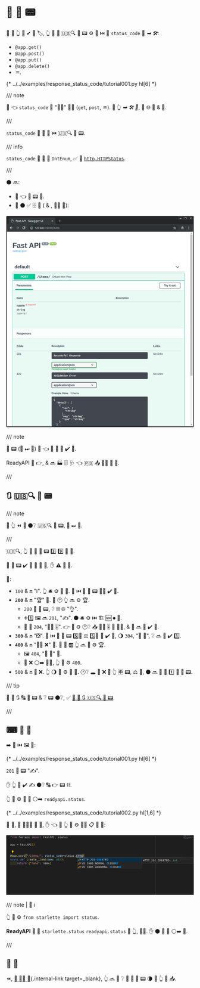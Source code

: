 # 📨 👔 📟

🎏 🌌 👆 💪 ✔ 📨 🏷, 👆 💪 📣 🇺🇸🔍 👔 📟 ⚙️ 📨 ⏮️ 🔢 `status_code` 🙆 *➡ 🛠️*:

* `@app.get()`
* `@app.post()`
* `@app.put()`
* `@app.delete()`
* ♒️.

{* ../../examples/response_status_code/tutorial001.py hl[6] *}

/// note

👀 👈 `status_code` 🔢 "👨‍🎨" 👩‍🔬 (`get`, `post`, ♒️). 🚫 👆 *➡ 🛠️ 🔢*, 💖 🌐 🔢 &amp; 💪.

///

`status_code` 🔢 📨 🔢 ⏮️ 🇺🇸🔍 👔 📟.

/// info

`status_code` 💪 👐 📨 `IntEnum`, ✅ 🐍 <a href="https://docs.python.org/3/library/http.html#http.HTTPStatus" class="external-link" target="_blank">`http.HTTPStatus`</a>.

///

⚫️ 🔜:

* 📨 👈 👔 📟 📨.
* 📄 ⚫️ ✅ 🗄 🔗 ( &amp; , 👩‍💻 🔢):

<img src="/img/tutorial/response-status-code/image01.png">

/// note

📨 📟 (👀 ⏭ 📄) 🎦 👈 📨 🔨 🚫 ✔️ 💪.

ReadyAPI 💭 👉, &amp; 🔜 🏭 🗄 🩺 👈 🇵🇸 📤 🙅‍♂ 📨 💪.

///

## 🔃 🇺🇸🔍 👔 📟

/// note

🚥 👆 ⏪ 💭 ⚫️❔ 🇺🇸🔍 👔 📟, 🚶 ⏭ 📄.

///

🇺🇸🔍, 👆 📨 🔢 👔 📟 3️⃣ 9️⃣ 🍕 📨.

👫 👔 📟 ✔️ 📛 🔗 🤔 👫, ✋️ ⚠ 🍕 🔢.

📏:

* `100` &amp; 🔛 "ℹ". 👆 🛎 ⚙️ 👫 🔗. 📨 ⏮️ 👫 👔 📟 🚫🔜 ✔️ 💪.
* **`200`** &amp; 🔛 "🏆" 📨. 👫 🕐 👆 🔜 ⚙️ 🏆.
    * `200` 🔢 👔 📟, ❔ ⛓ 🌐 "👌".
    * ➕1️⃣ 🖼 🔜 `201`, "✍". ⚫️ 🛎 ⚙️ ⏮️ 🏗 🆕 ⏺ 💽.
    * 🎁 💼 `204`, "🙅‍♂ 🎚". 👉 📨 ⚙️ 🕐❔ 📤 🙅‍♂ 🎚 📨 👩‍💻, &amp; 📨 🔜 🚫 ✔️ 💪.
* **`300`** &amp; 🔛 "❎". 📨 ⏮️ 👫 👔 📟 5️⃣📆 ⚖️ 5️⃣📆 🚫 ✔️ 💪, 🌖 `304`, "🚫 🔀", ❔ 🔜 🚫 ✔️ 1️⃣.
* **`400`** &amp; 🔛 "👩‍💻 ❌" 📨. 👫 🥈 🆎 👆 🔜 🎲 ⚙️ 🏆.
    * 🖼 `404`, "🚫 🔎" 📨.
    * 💊 ❌ ⚪️➡️ 👩‍💻, 👆 💪 ⚙️ `400`.
* `500` &amp; 🔛 💽 ❌. 👆 🌖 🙅 ⚙️ 👫 🔗. 🕐❔ 🕳 🚶 ❌ 🍕 👆 🈸 📟, ⚖️ 💽, ⚫️ 🔜 🔁 📨 1️⃣ 👫 👔 📟.

/// tip

💭 🌅 🔃 🔠 👔 📟 &amp; ❔ 📟 ⚫️❔, ✅ <a href="https://developer.mozilla.org/en-US/docs/Web/HTTP/Status" class="external-link" target="_blank"><abbr title="Mozilla Developer Network">🏇</abbr> 🧾 🔃 🇺🇸🔍 👔 📟</a>.

///

## ⌨ 💭 📛

➡️ 👀 ⏮️ 🖼 🔄:

{* ../../examples/response_status_code/tutorial001.py hl[6] *}

`201` 👔 📟 "✍".

✋️ 👆 🚫 ✔️ ✍ ⚫️❔ 🔠 👉 📟 ⛓.

👆 💪 ⚙️ 🏪 🔢 ⚪️➡️ `readyapi.status`.

{* ../../examples/response_status_code/tutorial002.py hl[1,6] *}

👫 🏪, 👫 🧑‍🤝‍🧑 🎏 🔢, ✋️ 👈 🌌 👆 💪 ⚙️ 👨‍🎨 📋 🔎 👫:

<img src="/img/tutorial/response-status-code/image02.png">

/// note | 📡 ℹ

👆 💪 ⚙️ `from starlette import status`.

**ReadyAPI** 🚚 🎏 `starlette.status` `readyapi.status` 🏪 👆, 👩‍💻. ✋️ ⚫️ 👟 🔗 ⚪️➡️ 💃.

///

## 🔀 🔢

⏪, [🏧 👩‍💻 🦮](../advanced/response-change-status-code.md){.internal-link target=_blank}, 👆 🔜 👀 ❔ 📨 🎏 👔 📟 🌘 🔢 👆 📣 📥.

